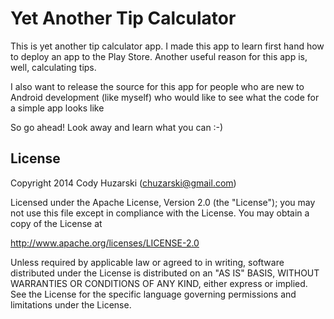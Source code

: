Yet Another Tip Calculator
==========================
This is yet another tip calculator app. I made this app to learn first hand how to deploy an app to the Play Store. Another useful reason for this app is, well, calculating tips.

I also want to release the source for this app for people who are new to Android development (like myself) who would like to see what the code for a simple app looks like

So go ahead! Look away and learn what you can :-)

## License
Copyright 2014 Cody Huzarski (chuzarski@gmail.com)

Licensed under the Apache License, Version 2.0 (the "License");
you may not use this file except in compliance with the License.
You may obtain a copy of the License at

http://www.apache.org/licenses/LICENSE-2.0

Unless required by applicable law or agreed to in writing, software
distributed under the License is distributed on an "AS IS" BASIS,
WITHOUT WARRANTIES OR CONDITIONS OF ANY KIND, either express or implied.
See the License for the specific language governing permissions and
limitations under the License.
